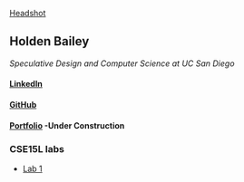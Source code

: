 [Headshot](https://user-images.githubusercontent.com/103291577/163501978-c7711d1e-c87e-4ff9-968f-55fe6c8374ba.jpg)
## Holden Bailey
*Speculative Design and Computer Science at UC San Diego*

#### [LinkedIn](https://www.linkedin.com/in/holden-bailey-3722721a4/)
#### [GitHub](https://github.com/Holden-B)
#### [Portfolio]() -Under Construction

### CSE15L labs
- [Lab 1](https://holden-b.github.io/CSE15-LAB-reports/lab-report-1-week2.md)












